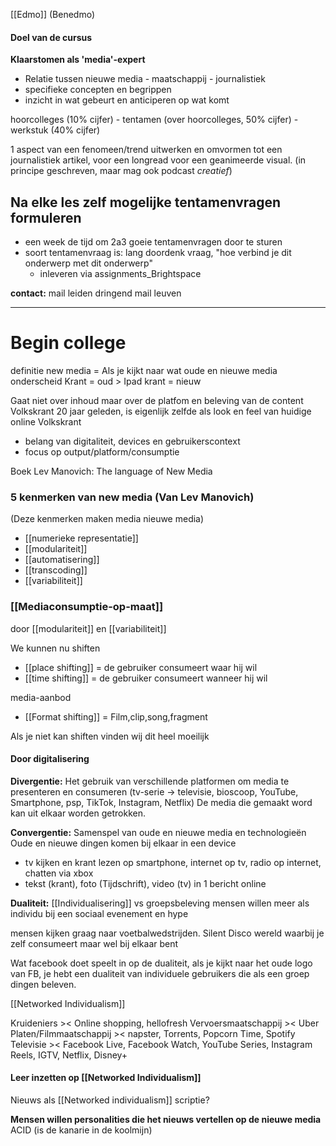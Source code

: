 [[Edmo]] (Benedmo)

#### Doel van de cursus
**Klaarstomen als 'media'-expert**
- Relatie tussen nieuwe media - maatschappij - journalistiek
- specifieke concepten en begrippen
- inzicht in wat gebeurt en anticiperen op wat komt

hoorcolleges (10% cijfer) - tentamen (over hoorcolleges, 50% cijfer) - werkstuk (40% cijfer)

1 aspect van een fenomeen/trend uitwerken en omvormen tot een journalistiek artikel, voor een longread voor een geanimeerde visual. (in principe geschreven, maar mag ook podcast *creatief*)

## Na elke les zelf mogelijke tentamenvragen formuleren
- een week de tijd om 2a3 goeie tentamenvragen door te sturen
- soort tentamenvraag is: lang doordenk vraag, "hoe verbind je dit onderwerp met dit onderwerp"
	- inleveren via assignments_Brightspace

**contact:**
mail leiden
dringend mail leuven


---

# Begin college

definitie new media =
Als je kijkt naar wat oude en nieuwe media onderscheid
Krant = oud > Ipad krant = nieuw

Gaat niet over inhoud maar over de platfom en beleving van de content
Volkskrant 20 jaar geleden, is eigenlijk zelfde als look en feel van huidige online Volkskrant

- belang van digitaliteit, devices en gebruikerscontext
- focus op output/platform/consumptie


Boek Lev Manovich: The language of New Media

### 5 kenmerken van new media (Van Lev Manovich)
(Deze kenmerken maken media nieuwe media)
- [[numerieke representatie]]
- [[modulariteit]]
- [[automatisering]]
- [[transcoding]]
- [[variabiliteit]]


### [[Mediaconsumptie-op-maat]]
door [[modulariteit]] en [[variabiliteit]]

We kunnen nu shiften
- [[place shifting]] = de gebruiker consumeert waar hij wil
- [[time shifting]] = de gebruiker consumeert wanneer hij wil

media-aanbod
- [[Format shifting]] = Film,clip,song,fragment

Als je niet kan shiften vinden wij dit heel moeilijk



#### Door digitalisering

**Divergentie:** Het gebruik van verschillende platformen om media te presenteren en consumeren (tv-serie -> televisie, bioscoop, YouTube, Smartphone, psp, TikTok, Instagram, Netflix)
De media die gemaakt word kan uit elkaar worden getrokken. 

**Convergentie:** Samenspel van oude en nieuwe media en technologieën
Oude en nieuwe dingen komen bij elkaar in een device
- tv kijken en krant lezen op smartphone, internet op tv, radio op internet, chatten via xbox
- tekst (krant), foto (Tijdschrift), video (tv) in 1 bericht online


**Dualiteit:** [[Individualisering]] vs groepsbeleving
mensen willen meer als individu bij een sociaal evenement en hype

mensen kijken graag naar voetbalwedstrijden.
Silent Disco wereld waarbij je zelf consumeert maar wel bij elkaar bent

Wat facebook doet speelt in op de dualiteit, als je kijkt naar het oude logo van FB, je hebt een dualiteit van individuele gebruikers die als een groep dingen beleven.

[[Networked Individualism]]

Kruideniers >< Online shopping, hellofresh
Vervoersmaatschappij >< Uber
Platen/Filmmaatschappij >< napster, Torrents, Popcorn Time, Spotify
Televisie >< Facebook Live, Facebook Watch, YouTube Series, Instagram Reels, IGTV, Netflix, Disney+

#### Leer inzetten op [[Networked Individualism]]
Nieuws als [[Networked individualism]] scriptie?


**Mensen willen personalities die het nieuws vertellen op de nieuwe media**
ACID (is de kanarie in de koolmijn)























